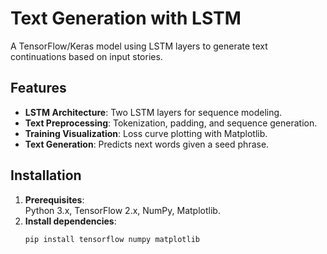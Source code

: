 # Text Generation with LSTM

A TensorFlow/Keras model using LSTM layers to generate text continuations based on input stories.

## Features
- **LSTM Architecture**: Two LSTM layers for sequence modeling.
- **Text Preprocessing**: Tokenization, padding, and sequence generation.
- **Training Visualization**: Loss curve plotting with Matplotlib.
- **Text Generation**: Predicts next words given a seed phrase.

## Installation
1. **Prerequisites**:  
   Python 3.x, TensorFlow 2.x, NumPy, Matplotlib.
2. **Install dependencies**:  
   ```bash
   pip install tensorflow numpy matplotlib
